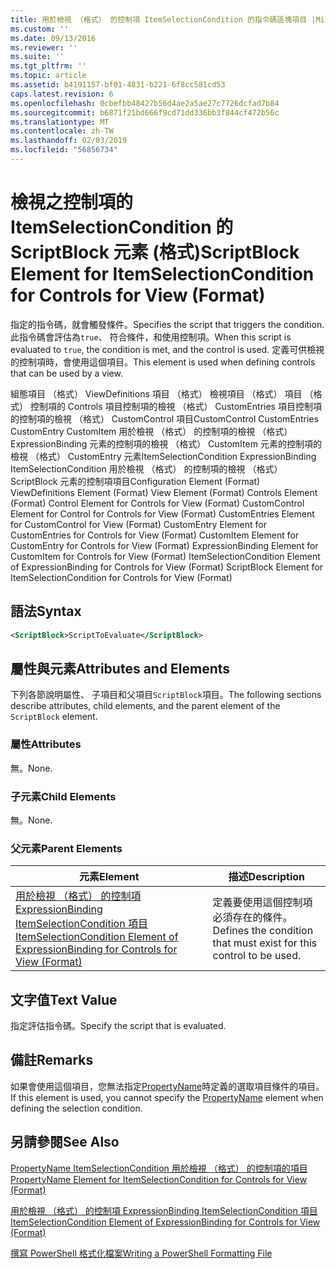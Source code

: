 ```yaml
---
title: 用於檢視 （格式） 的控制項 ItemSelectionCondition 的指令碼區塊項目 |Microsoft Docs
ms.custom: ''
ms.date: 09/13/2016
ms.reviewer: ''
ms.suite: ''
ms.tgt_pltfrm: ''
ms.topic: article
ms.assetid: b4191157-bf01-4831-b221-6f8cc581cd53
caps.latest.revision: 6
ms.openlocfilehash: 0cbefbb48427b56d4ae2a5ae27c7726dcfad7b84
ms.sourcegitcommit: b6871f21bd666f9cd71dd336bb3f844cf472b56c
ms.translationtype: MT
ms.contentlocale: zh-TW
ms.lasthandoff: 02/03/2019
ms.locfileid: "56856734"
---
```

# <a name="scriptblock-element-for-itemselectioncondition-for-controls-for-view-format"></a><span data-ttu-id="91fe7-102">檢視之控制項的 ItemSelectionCondition 的 ScriptBlock 元素 (格式)</span><span class="sxs-lookup"><span data-stu-id="91fe7-102">ScriptBlock Element for ItemSelectionCondition for Controls for View (Format)</span></span>

<span data-ttu-id="91fe7-103">指定的指令碼，就會觸發條件。</span><span class="sxs-lookup"><span data-stu-id="91fe7-103">Specifies the script that triggers the condition.</span></span> <span data-ttu-id="91fe7-104">此指令碼會評估為`true`、 符合條件，和使用控制項。</span><span class="sxs-lookup"><span data-stu-id="91fe7-104">When this script is evaluated to `true`, the condition is met, and the control is used.</span></span> <span data-ttu-id="91fe7-105">定義可供檢視的控制項時，會使用這個項目。</span><span class="sxs-lookup"><span data-stu-id="91fe7-105">This element is used when defining controls that can be used by a view.</span></span>

<span data-ttu-id="91fe7-106">組態項目 （格式） ViewDefinitions 項目 （格式） 檢視項目 （格式） 項目 （格式） 控制項的 Controls 項目控制項的檢視 （格式） CustomEntries 項目控制項的控制項的檢視 （格式） CustomControl 項目CustomControl CustomEntries CustomEntry CustomItem 用於檢視 （格式） 的控制項的檢視 （格式） ExpressionBinding 元素的控制項的檢視 （格式） CustomItem 元素的控制項的檢視 （格式） CustomEntry 元素ItemSelectionCondition ExpressionBinding ItemSelectionCondition 用於檢視 （格式） 的控制項的檢視 （格式） ScriptBlock 元素的控制項項目</span><span class="sxs-lookup"><span data-stu-id="91fe7-106">Configuration Element (Format) ViewDefinitions Element (Format) View Element (Format) Controls Element (Format) Control Element for Controls for View (Format) CustomControl Element for Control for Controls for View (Format) CustomEntries Element for CustomControl for View (Format) CustomEntry Element for CustomEntries for Controls for View (Format) CustomItem Element for CustomEntry for Controls for View (Format) ExpressionBinding Element for CustomItem for Controls for View (Format) ItemSelectionCondition Element of ExpressionBinding for Controls for View (Format) ScriptBlock Element for ItemSelectionCondition for Controls for View (Format)</span></span>

## <a name="syntax"></a><span data-ttu-id="91fe7-107">語法</span><span class="sxs-lookup"><span data-stu-id="91fe7-107">Syntax</span></span>

```xml
<ScriptBlock>ScriptToEvaluate</ScriptBlock>
```

## <a name="attributes-and-elements"></a><span data-ttu-id="91fe7-108">屬性與元素</span><span class="sxs-lookup"><span data-stu-id="91fe7-108">Attributes and Elements</span></span>

<span data-ttu-id="91fe7-109">下列各節說明屬性、 子項目和父項目`ScriptBlock`項目。</span><span class="sxs-lookup"><span data-stu-id="91fe7-109">The following sections describe attributes, child elements, and the parent element of the `ScriptBlock` element.</span></span>

### <a name="attributes"></a><span data-ttu-id="91fe7-110">屬性</span><span class="sxs-lookup"><span data-stu-id="91fe7-110">Attributes</span></span>

<span data-ttu-id="91fe7-111">無。</span><span class="sxs-lookup"><span data-stu-id="91fe7-111">None.</span></span>

### <a name="child-elements"></a><span data-ttu-id="91fe7-112">子元素</span><span class="sxs-lookup"><span data-stu-id="91fe7-112">Child Elements</span></span>

<span data-ttu-id="91fe7-113">無。</span><span class="sxs-lookup"><span data-stu-id="91fe7-113">None.</span></span>

### <a name="parent-elements"></a><span data-ttu-id="91fe7-114">父元素</span><span class="sxs-lookup"><span data-stu-id="91fe7-114">Parent Elements</span></span>

|<span data-ttu-id="91fe7-115">元素</span><span class="sxs-lookup"><span data-stu-id="91fe7-115">Element</span></span>|<span data-ttu-id="91fe7-116">描述</span><span class="sxs-lookup"><span data-stu-id="91fe7-116">Description</span></span>|
|-------------|-----------------|
|[<span data-ttu-id="91fe7-117">用於檢視 （格式） 的控制項 ExpressionBinding ItemSelectionCondition 項目</span><span class="sxs-lookup"><span data-stu-id="91fe7-117">ItemSelectionCondition Element of ExpressionBinding for Controls for View (Format)</span></span>](./itemselectioncondition-element-for-expressionbinding-for-controls-for-view-format.md)|<span data-ttu-id="91fe7-118">定義要使用這個控制項必須存在的條件。</span><span class="sxs-lookup"><span data-stu-id="91fe7-118">Defines the condition that must exist for this control to be used.</span></span>|

## <a name="text-value"></a><span data-ttu-id="91fe7-119">文字值</span><span class="sxs-lookup"><span data-stu-id="91fe7-119">Text Value</span></span>

<span data-ttu-id="91fe7-120">指定評估指令碼。</span><span class="sxs-lookup"><span data-stu-id="91fe7-120">Specify the script that is evaluated.</span></span>

## <a name="remarks"></a><span data-ttu-id="91fe7-121">備註</span><span class="sxs-lookup"><span data-stu-id="91fe7-121">Remarks</span></span>

<span data-ttu-id="91fe7-122">如果會使用這個項目，您無法指定[PropertyName](./propertyname-element-for-itemselectioncondition-for-controls-for-view-format.md)時定義的選取項目條件的項目。</span><span class="sxs-lookup"><span data-stu-id="91fe7-122">If this element is used, you cannot specify the [PropertyName](./propertyname-element-for-itemselectioncondition-for-controls-for-view-format.md) element when defining the selection condition.</span></span>

## <a name="see-also"></a><span data-ttu-id="91fe7-123">另請參閱</span><span class="sxs-lookup"><span data-stu-id="91fe7-123">See Also</span></span>

[<span data-ttu-id="91fe7-124">PropertyName ItemSelectionCondition 用於檢視 （格式） 的控制項的項目</span><span class="sxs-lookup"><span data-stu-id="91fe7-124">PropertyName Element for ItemSelectionCondition for Controls for View (Format)</span></span>](./propertyname-element-for-itemselectioncondition-for-controls-for-view-format.md)

[<span data-ttu-id="91fe7-125">用於檢視 （格式） 的控制項 ExpressionBinding ItemSelectionCondition 項目</span><span class="sxs-lookup"><span data-stu-id="91fe7-125">ItemSelectionCondition Element of ExpressionBinding for Controls for View (Format)</span></span>](./itemselectioncondition-element-for-expressionbinding-for-controls-for-view-format.md)

[<span data-ttu-id="91fe7-126">撰寫 PowerShell 格式化檔案</span><span class="sxs-lookup"><span data-stu-id="91fe7-126">Writing a PowerShell Formatting File</span></span>](./writing-a-powershell-formatting-file.md)
